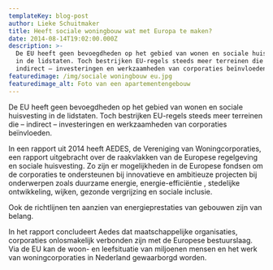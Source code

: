 ```yaml
---
templateKey: blog-post
author: Lieke Schuitmaker
title: Heeft sociale woningbouw wat met Europa te maken?
date: 2014-08-14T19:02:00.000Z
description: >-
  De EU heeft geen bevoegdheden op het gebied van wonen en sociale huisvesting
  in de lidstaten. Toch bestrijken EU-regels steeds meer terreinen die –
  indirect – investeringen en werkzaamheden van corporaties beïnvloeden.
featuredimage: /img/sociale woningbouw eu.jpg
featuredimage_alt: Foto van een apartementengebouw
---
```

De EU heeft geen bevoegdheden op het gebied van wonen en sociale huisvesting in de lidstaten. Toch bestrijken EU-regels steeds meer terreinen die – indirect – investeringen en werkzaamheden van corporaties beïnvloeden.

In een rapport uit 2014 heeft AEDES, de Vereniging van Woningcorporaties, een rapport uitgebracht over de raakvlakken van de Europese regelgeving en sociale huisvesting. Zo zijn er mogelijkheden in de Europese fondsen om de corporaties te ondersteunen bij innovatieve en ambitieuze projecten bij onderwerpen zoals duurzame energie, energie-efficiëntie , stedelijke ontwikkeling, wijken, gezonde vergrijzing en sociale inclusie.

Ook de richtlijnen ten aanzien van energieprestaties van gebouwen zijn van belang.

In het rapport concludeert Aedes dat maatschappelijke organisaties, corporaties onlosmakelijk verbonden zijn met de Europese bestuurslaag. Via de EU kan de woon- en leefsituatie van miljoenen mensen en het werk van woningcorporaties in Nederland gewaarborgd worden.

